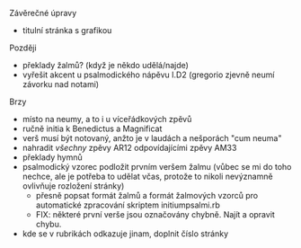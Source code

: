 Závěrečné úpravy

* titulní stránka s grafikou

Později

* překlady žalmů? (když je někdo udělá/najde)
* vyřešit akcent u psalmodického nápěvu I.D2 (gregorio zjevně neumí závorku nad notami)

Brzy

* místo na neumy, a to i u víceřádkových zpěvů
* ručně initia k Benedictus a Magnificat
* verš musí být notovaný, anžto je v laudách a nešporách "cum neuma"
* nahradit _všechny_ zpěvy AR12 odpovídajícími zpěvy AM33
* překlady hymnů
* psalmodický vzorec podložit prvním veršem žalmu (vůbec se mi do toho nechce,
  ale je potřeba to udělat včas, protože to nikoli nevýznamně ovlivňuje 
  rozložení stránky)
  * přesně popsat formát žalmů a formát žalmových vzorců pro automatické 
	zpracování skriptem initiumpsalmi.rb
  * FIX: některé první verše jsou označovány chybně. Najít a opravit chybu.
* kde se v rubrikách odkazuje jinam, doplnit číslo stránky
